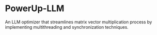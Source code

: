 # PowerUp-LLM
An LLM optimizer that streamlines matrix vector multiplication process by implementing multithreading and synchronization techniques.
